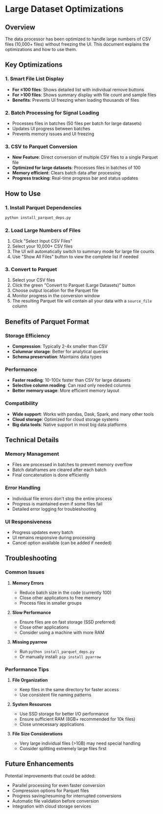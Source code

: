 # Large Dataset Optimizations

## Overview
The data processor has been optimized to handle large numbers of CSV files (10,000+ files) without freezing the UI. This document explains the optimizations and how to use them.

## Key Optimizations

### 1. Smart File List Display
- **For ≤100 files**: Shows detailed list with individual remove buttons
- **For >100 files**: Shows summary display with file count and sample files
- **Benefits**: Prevents UI freezing when loading thousands of files

### 2. Batch Processing for Signal Loading
- Processes files in batches (50 files per batch for large datasets)
- Updates UI progress between batches
- Prevents memory issues and UI freezing

### 3. CSV to Parquet Conversion
- **New Feature**: Direct conversion of multiple CSV files to a single Parquet file
- **Optimized for large datasets**: Processes files in batches of 100
- **Memory efficient**: Clears batch data after processing
- **Progress tracking**: Real-time progress bar and status updates

## How to Use

### 1. Install Parquet Dependencies
```bash
python install_parquet_deps.py
```

### 2. Load Large Numbers of Files
1. Click "Select Input CSV Files"
2. Select your 10,000+ CSV files
3. The UI will automatically switch to summary mode for large file counts
4. Use "Show All Files" button to view the complete list if needed

### 3. Convert to Parquet
1. Select your CSV files
2. Click the green "Convert to Parquet (Large Datasets)" button
3. Choose output location for the Parquet file
4. Monitor progress in the conversion window
5. The resulting Parquet file will contain all your data with a `source_file` column

## Benefits of Parquet Format

### Storage Efficiency
- **Compression**: Typically 2-4x smaller than CSV
- **Columnar storage**: Better for analytical queries
- **Schema preservation**: Maintains data types

### Performance
- **Faster reading**: 10-100x faster than CSV for large datasets
- **Selective column reading**: Can read only needed columns
- **Better memory usage**: More efficient memory layout

### Compatibility
- **Wide support**: Works with pandas, Dask, Spark, and many other tools
- **Cloud storage**: Optimized for cloud storage systems
- **Big data tools**: Native support in most big data platforms

## Technical Details

### Memory Management
- Files are processed in batches to prevent memory overflow
- Batch dataframes are cleared after each batch
- Final concatenation is done efficiently

### Error Handling
- Individual file errors don't stop the entire process
- Progress is maintained even if some files fail
- Detailed error logging for troubleshooting

### UI Responsiveness
- Progress updates every batch
- UI remains responsive during processing
- Cancel option available (can be added if needed)

## Troubleshooting

### Common Issues

1. **Memory Errors**
   - Reduce batch size in the code (currently 100)
   - Close other applications to free memory
   - Process files in smaller groups

2. **Slow Performance**
   - Ensure files are on fast storage (SSD preferred)
   - Close other applications
   - Consider using a machine with more RAM

3. **Missing pyarrow**
   - Run `python install_parquet_deps.py`
   - Or manually install: `pip install pyarrow`

### Performance Tips

1. **File Organization**
   - Keep files in the same directory for faster access
   - Use consistent file naming patterns

2. **System Resources**
   - Use SSD storage for better I/O performance
   - Ensure sufficient RAM (8GB+ recommended for 10k files)
   - Close unnecessary applications

3. **File Size Considerations**
   - Very large individual files (>1GB) may need special handling
   - Consider splitting extremely large files first

## Future Enhancements

Potential improvements that could be added:
- Parallel processing for even faster conversion
- Compression options for Parquet files
- Progress saving/resuming for interrupted conversions
- Automatic file validation before conversion
- Integration with cloud storage services 